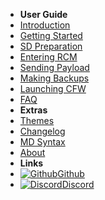- **User Guide**
- [Introduction](introduction)
- [Getting Started](getting-started)
- [SD Preparation](sd-preparation)
- [Entering RCM](entering-rcm)
- [Sending Payload](sending-payload)
- [Making Backups](making-backups)
- [Launching CFW](launching-cfw)
- [FAQ](faq)
- **Extras**
- [Themes](themes)
- [Changelog](changelog)
- [MD Syntax](md-syntax)
- [About](about)
- **Links**
- [![Github](https://icongram.jgog.in/simple/github.svg?color=808080&size=16)Github](https://github.com/nh-server/switch-guide)
- [![Discord](https://icongram.jgog.in/simple/discord.svg?colored&size=16)Discord](https://discord.gg/C29hYvh)